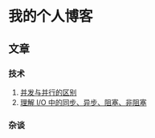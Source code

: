 # 我的个人博客 #
## 文章 ##
### 技术 ###
1. [并发与并行的区别](https://github.com/yongjianmeng/blog/blob/master/%E5%B9%B6%E5%8F%91%E4%B8%8E%E5%B9%B6%E8%A1%8C%E7%9A%84%E5%8C%BA%E5%88%AB.md)
2. [理解 I/O 中的同步、异步、阻塞、非阻塞](https://github.com/yongjianmeng/blog/blob/master/%E7%90%86%E8%A7%A3IO%E4%B8%AD%E7%9A%84%E5%90%8C%E6%AD%A5%E5%BC%82%E6%AD%A5%E9%98%BB%E5%A1%9E%E9%9D%9E%E9%98%BB%E5%A1%9E.md)

### 杂谈 ###
